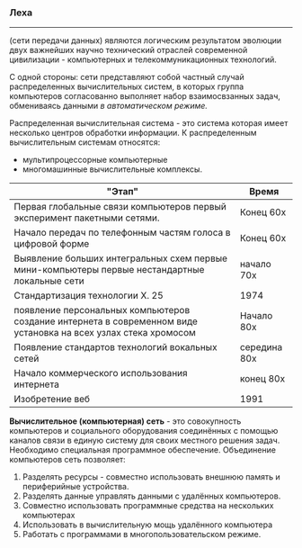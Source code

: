 ### Леха
---
(сети передачи данных)
являются логическим результатом эволюции двух важнейших научно технический  отраслей современной цивилизации  - компьютерных и телекоммуникационных технологий.

С одной стороны: сети представляют собой частный случай распределенных вычислительных систем, в которых группа компьютеров согласованно выполняет набор взаимосвзанных задач, обмениваясь данными *в автоматическом режиме.*

Распределенная вычислительная система - это система которая имеет несколько центров обработки информации.
К распределенным вычислительным системам относятся:
- мультипроцессорные компьютерные
- многомашинные вычислительные комплексы.


| "Этап"                                                                                                          | Время        |
| --------------------------------------------------------------------------------------------------------------- | ------------ |
| Первая глобальные связи компьютеров первый эксперимент пакетными сетями.                                        | Конец 60х    |
| Начало передач по телефонным частям голоса в цифровой форме                                                     | Конец 60х    |
| Выявление больших интегральных схем первые мини-компьютеры первые нестандартные локальные сети                  | начало 70х   |
| Стандартизация технологии X. 25                                                                                 | 1974         |
| появление персональных компьютеров создание интернета в современном виде установка на всех узлах стека хромосом | Начало 80х   |
| Появление стандартов технологий вокальных сетей                                                                 | середина 80х |
| Начало коммерческого использования интернета                                                                    | конец 80х    |
| Изобретение веб                                                                                                 | 1991         |

**Вычислительное (компьютерная) сеть** - это совокупность компьютеров и социального оборудования соединённых с помощью каналов связи в единую систему для своих местного решения задач. Необходимо специальная программное обеспечение.
Объединение компьютеров сеть позволяет:
1. Разделять ресурсы - совместно использовать внешнюю память и периферийные устройства.
2. Разделять данные управлять данными с удалённых компьютеров.
3. Совместно использовать программные средства на нескольких компьютерах
4. Использовать в вычислительную мощь удалённого компьютера
5. Работать с программами в многопользовательском режиме.